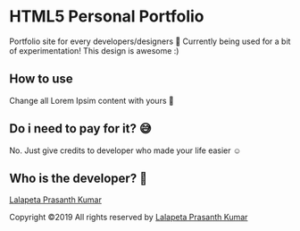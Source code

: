 # HTML5 Personal Portfolio

Portfolio site for every developers/designers :muscle: Currently being used for a bit of experimentation! This design is awesome :)

## How to use

Change all Lorem Ipsim content with yours :metal:

## Do i need to pay for it? :sweat_smile:

No. Just give credits to developer who made your life easier :relaxed:

## Who is the developer? :pray:

[Lalapeta Prasanth Kumar](https://www.linkedin.com/in/prasanth-kumar-lalapeta-369a42a9)

Copyright ©2019 All rights reserved by [Lalapeta Prasanth Kumar](https://github.com/prasanthLalapeta)
